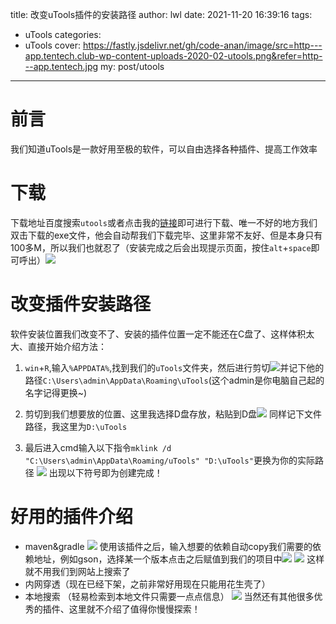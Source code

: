 title: 改变uTools插件的安装路径
author: lwl
date: 2021-11-20 16:39:16
tags:
  - uTools
categories:
  - uTools
cover: https://fastly.jsdelivr.net/gh/code-anan/image/src=http---app.tentech.club-wp-content-uploads-2020-02-utools.png&refer=http---app.tentech.jpg
my: post/utools
---
# 前言
我们知道uTools是一款好用至极的软件，可以自由选择各种插件、提高工作效率
# 下载
下载地址百度搜索`utools`或者点击我的[链接](http://www.u.tools/)即可进行下载、唯一不好的地方我们双击下载的exe文件，他会自动帮我们下载完毕、这里非常不友好、但是本身只有100多M，所以我们也就忍了（安装完成之后会出现提示页面，按住`alt`+`space`即可呼出）![](https://fastly.jsdelivr.net/gh/code-anan/image/20211120164504.png)

# 改变插件安装路径
软件安装位置我们改变不了、安装的插件位置一定不能还在C盘了、这样体积太大、直接开始介绍方法：
1. `win`+`R`,输入`%APPDATA%`,找到我们的`uTools`文件夹，然后进行剪切![](https://fastly.jsdelivr.net/gh/code-anan/image/20211120164833.png)并记下他的路径`C:\Users\admin\AppData\Roaming\uTools`(这个admin是你电脑自己起的名字记得更换~)
2. 剪切到我们想要放的位置、这里我选择D盘存放，粘贴到D盘![](https://fastly.jsdelivr.net/gh/code-anan/image/20211120165020.png)
同样记下文件路径，我这里为`D:\uTools`

3. 最后进入cmd输入以下指令`mklink /d "C:\Users\admin\AppData\Roaming/uTools" "D:\uTools"`更换为你的实际路径
![](https://fastly.jsdelivr.net/gh/code-anan/image/20211120165345.png)
出现以下符号即为创建完成！
# 好用的插件介绍
 * maven&gradle
![](https://fastly.jsdelivr.net/gh/code-anan/image/20211120165554.png)
使用该插件之后，输入想要的依赖自动copy我们需要的依赖地址，例如gson，选择某一个版本点击之后赋值到我们的项目中![](https://fastly.jsdelivr.net/gh/code-anan/image/20211120165914.png)
![](https://fastly.jsdelivr.net/gh/code-anan/image/20211120165949.png)
这样就不用我们到网站上搜索了
 * 内网穿透（现在已经下架，之前非常好用现在只能用花生壳了）
 * 本地搜索 （轻易检索到本地文件只需要一点点信息）
![](https://fastly.jsdelivr.net/gh/code-anan/image/20211120170134.png)
当然还有其他很多优秀的插件、这里就不介绍了值得你慢慢探索！